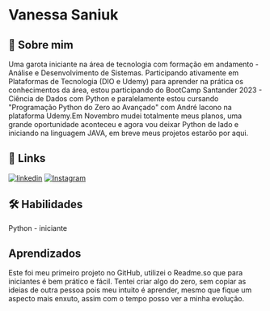 # Vanessa Saniuk


## 📖 Sobre mim
Uma garota iniciante na área de tecnologia com formação em andamento - Análise e Desenvolvimento de Sistemas. Participando ativamente em Plataformas de Tecnologia (DIO e Udemy) para aprender na prática os conhecimentos da área, estou participando do BootCamp Santander 2023 - Ciência de Dados com Python e paralelamente estou cursando "Programação Python do Zero ao Avançado" com André Iacono na plataforma Udemy.Em Novembro mudei totalmente meus planos, uma grande oportunidade aconteceu e agora vou deixar Python de lado e iniciando na linguagem JAVA, em breve meus projetos estarõo por aqui.



## 🔗 Links

[![linkedin](https://img.shields.io/badge/linkedin-0A66C2?style=for-the-badge&logo=linkedin&logoColor=white)](https://www.linkedin.com/in/vanessa-de-lima-1752a98a)
[![Instagram](https://img.shields.io/badge/Instagram-000?style=for-the-badge&logo=instagram)](https://www.instagram.com/vanessasaniuk/)


## 🛠 Habilidades
Python - iniciante


## Aprendizados

Este foi meu primeiro projeto no GitHub, utilizei o Readme.so que para iniciantes é bem prático e fácil. Tentei criar algo do zero, sem copiar as ideias de outra pessoa pois meu intuito é aprender, mesmo que fique um aspecto mais enxuto, assim com o tempo posso ver a minha evolução.
